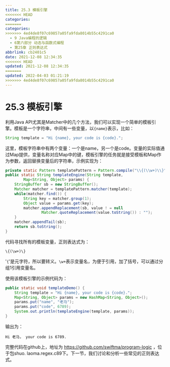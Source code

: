 ```yaml
---
title: 25.3 模板引擎
<<<<<<< HEAD
categories:
=======
categories: 
>>>>>>> 4ed4de8f07c69857a05fa9fda8014b55c4291ca0
  - 9 Java编程的逻辑
  - 6第六部分 动态与函数式编程
  - 第25章 正则表达式
abbrlink: cb2401c5
date: 2021-12-08 12:34:35
<<<<<<< HEAD
updated: 2021-12-08 12:34:35
=======
updated: 2022-04-03 01:21:19
>>>>>>> 4ed4de8f07c69857a05fa9fda8014b55c4291ca0
---
```

# 25.3 模板引擎
利用Java API尤其是Matcher中的几个方法，我们可以实现一个简单的模板引擎。模板是一个字符串，中间有一些变量，以`{name}`表示，比如：

```java
String template = "Hi {name}, your code is {code}.";
```

这里，模板字符串中有两个变量：一个是name，另一个是code。变量的实际值通过Map提供，变量名称对应Map中的键，模板引擎的任务就是接受模板和Map作为参数，返回替换变量后的字符串，示例实现为：

```java
private static Pattern templatePattern = Pattern.compile("\\{(\\w+)\\}");
public static String templateEngine(String template,
        Map<String, Object> params) {
    StringBuffer sb = new StringBuffer();
    Matcher matcher = templatePattern.matcher(template);
    while(matcher.find()) {
        String key = matcher.group(1);
        Object value = params.get(key);
        matcher.appendReplacement(sb, value ! = null
                Matcher.quoteReplacement(value.toString()) : "");
    }
    matcher.appendTail(sb);
    return sb.toString();
}
```

代码寻找所有的模板变量，正则表达式为：

```
\{(\w+)\}
```

'`{`'是元字符，所以要转义。`\w+`表示变量名，为便于引用，加了括号，可以通过分组1引用变量名。

使用该模板引擎的示例代码为：

```java
public static void templateDemo() {
    String template = "Hi {name}, your code is {code}.";
    Map<String, Object> params = new HashMap<String, Object>();
    params.put("name", "老马");
    params.put("code", 6789);
    System.out.println(templateEngine(template, params));
}
```

输出为：

```
Hi 老马， your code is 6789.
```

完整代码在github上，地址为 https://github.com/swiftma/program-logic ，位于包shuo. laoma.regex.c89下。下一节，我们讨论和分析一些常见的正则表达式。
